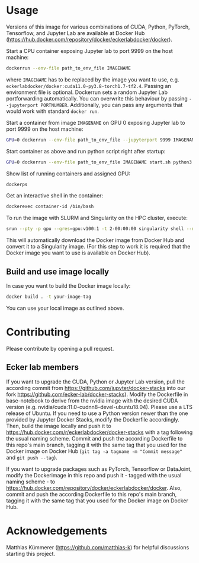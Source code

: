 # Usage

Versions of this image for various combinations of CUDA, Python, PyTorch, Tensorflow, and Jupyter Lab are available at Docker Hub (https://hub.docker.com/repository/docker/eckerlabdocker/docker).

Start a CPU container exposing Jupyter lab to port 9999 on the host machine:
```bash
dockerrun --env-file path_to_env_file IMAGENAME
```
where `IMAGENAME` has to be replaced by the image you want to use, e.g. `eckerlabdocker/docker:cuda11.0-py3.8-torch1.7-tf2.4`. Passing an environment file is optional. Dockerrun sets a random Jupyter Lab portforwarding automatically. You can overwrite this behaviour by passing `--jupyterport PORTNUMBER`. Additionally, you can pass any arguments that would work with standard `docker run`.

Start a container from image `IMAGENAME` on GPU 0 exposing Jupyter lab to port 9999 on the host machine:
```bash
GPU=0 dockerrun --env-file path_to_env_file --jupyterport 9999 IMAGENAME
```

Start container as above and run python script right after startup:
```bash
GPU=0 dockerrun --env-file path_to_env_file IMAGENAME start.sh python3 my-script.py
```

Show list of running containers and assigned GPU:
```bash
dockerps
```

Get an interactive shell in the container:
```bash
dockerexec container-id /bin/bash
```

To run the image with SLURM and Singularity on the HPC cluster, execute:
```bash
srun --pty -p gpu --gres=gpu:v100:1 -t 2-00:00:00 singularity shell --nv --bind /local:/local docker://eckerlabdocker/docker:cuda11.0-py3.8-torch1.7-tf2.4
```
This will automatically download the Docker image from Docker Hub and convert it to a Singularity image. (For this step to work it is required that the Docker image you want to use is available on Docker Hub).



## Build and use image locally

In case you want to build the Docker image locally:
```bash
docker build . -t your-image-tag
```
You can use your local image as outlined above.



# Contributing

Please contribute by opening a pull request. 


## Ecker lab members

If you want to upgrade the CUDA, Python or Jupyter Lab version, pull the according commit from https://github.com/jupyter/docker-stacks into our fork https://github.com/ecker-lab/docker-stacks). Modify the Dockerfile in base-notebook to derive from the nvidia image with the desired CUDA version (e.g. nvidia/cuda:11.0-cudnn8-devel-ubuntu18.04). Please use a LTS release of Ubuntu. If you need to use a Python version newer than the one provided by Jupyter Docker Stacks, modify the Dockerfile accordingly. Then, build the image locally and push it to https://hub.docker.com/r/eckerlabdocker/docker-stacks with a tag following the usual naming scheme. Commit and push the according Dockerfile to this repo's main branch, tagging it with the same tag that you used for the Docker image on Docker Hub (`git tag -a tagname -m "Commit message"` and `git push --tag`).

If you want to upgrade packages such as PyTorch, Tensorflow or DataJoint, modify the Dockerimage in this repo and push it - tagged with the usual naming scheme - to https://hub.docker.com/repository/docker/eckerlabdocker/docker. Also, commit and push the according Dockerfile to this repo's main branch, tagging it with the same tag that you used for the Docker image on Docker Hub.




# Acknowledgements

Matthias Kümmerer (https://github.com/matthias-k) for helpful discussions starting this project.
